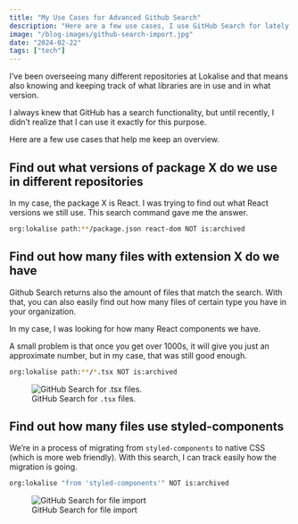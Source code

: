 ```yaml
---
title: "My Use Cases for Advanced Github Search"
description: "Here are a few use cases, I use GitHub Search for lately..."
image: "/blog-images/github-search-import.jpg"
date: "2024-02-22"
tags: ["tech"]
---
```


I’ve been overseeing many different repositories at Lokalise and that means also knowing and keeping track of what libraries are in use and in what version.

I always knew that GitHub has a search functionality, but until recently, I didn’t realize that I can use it exactly for this purpose.

Here are a few use cases that help me keep an overview.

## Find out what versions of package X do we use in different repositories

In my case, the package X is React. I was trying to find out what React versions we still use. This search command gave me the answer.

```bash
org:lokalise path:**/package.json react-dom NOT is:archived
```

## Find out how many files with extension X do we have

Github Search returns also the amount of files that match the search. With that, you can also easily find out how many files of certain type you have in your organization.

In my case, I was looking for how many React components we have.

A small problem is that once you get over 1000s, it will give you just an approximate number, but in my case, that was still good enough.

```bash
org:lokalise path:**/*.tsx NOT is:archived
```

<figure>
  <img
    src="/blog-images/github-search-files-count.jpg"
    alt="GitHub Search for .tsx files."
  />
  <figcaption>GitHub Search for <code>.tsx</code> files.</figcaption>
</figure>

## Find out how many files use styled-components

We’re in a process of migrating from `styled-components` to native CSS (which is more web friendly). With this search, I can track easily how the migration is going.

```bash
org:lokalise "from 'styled-components'" NOT is:archived
```

<figure>
  <img
    src="/blog-images/github-search-import.jpg"
    alt="GitHub Search for file import"
  />
  <figcaption>GitHub Search for file import</figcaption>
</figure>
